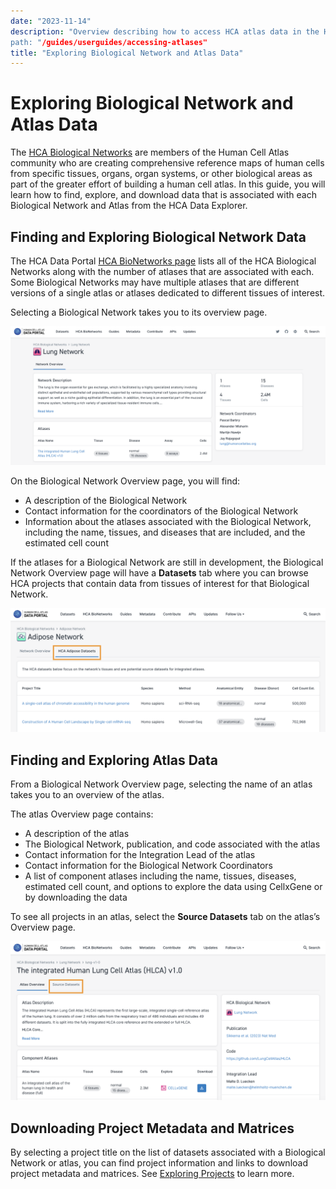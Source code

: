 ```yaml
---
date: "2023-11-14"
description: "Overview describing how to access HCA atlas data in the HCA Data Explorer
path: "/guides/userguides/accessing-atlases"
title: "Exploring Biological Network and Atlas Data"
---
```


# Exploring Biological Network and Atlas Data

The [HCA Biological Networks](https://www.humancellatlas.org/biological-networks/) are members of the Human Cell Atlas community who are creating comprehensive reference maps of human cells from specific tissues, organs, organ systems, or other biological areas as part of the greater effort of building a human cell atlas. In this guide, you will learn how to find, explore, and download data that is associated with each Biological Network and Atlas from the HCA Data Explorer. 

## Finding and Exploring Biological Network Data

The HCA Data Portal [HCA BioNetworks page](https://data.humancellatlas.org/hca-bio-networks) lists all of the HCA Biological Networks along with the number of atlases that are associated with each. Some Biological Networks may have multiple atlases that are different versions of a single atlas or atlases dedicated to different tissues of interest.

Selecting a Biological Network takes you to its overview page.

![Lung BioNetwork Overview](../_images/lung-bionetwork-overview.png "Lung Overview")

On the Biological Network Overview page, you will find:

- A description of the Biological Network
- Contact information for the coordinators of the Biological Network
- Information about the atlases associated with the Biological Network, including the name, tissues, and diseases that are included, and the estimated cell count

If the atlases for a Biological Network are still in development, the Biological Network Overview page will have a **Datasets** tab where you can browse HCA projects that contain data from tissues of interest for that Biological Network.

![HCA Adipose Datasets](../_images/hca-adipose-datasets.png "HCA Adipose Datasets")

## Finding and Exploring Atlas Data

From a Biological Network Overview page, selecting the name of an atlas takes you to an overview of the atlas.

The atlas Overview page contains:

- A description of the atlas
- The Biological Network, publication, and code associated with the atlas
- Contact information for the Integration Lead of the atlas
- Contact information for the Biological Network Coordinators
- A list of component atlases including the name, tissues, diseases, estimated cell count, and options to explore the data using CellxGene or by downloading the data

To see all projects in an atlas, select the **Source Datasets** tab on the atlas’s Overview page.

![HCLA v1.0 Overview page](../_images/hcla-v1-atlas.png "HCLA v1.0 Overview")

## Downloading Project Metadata and Matrices

By selecting a project title on the list of datasets associated with a Biological Network or atlas, you can find project information and links to download project metadata and matrices. See [Exploring Projects](https://data.humancellatlas.org/guides#exploring-projects) to learn more.
